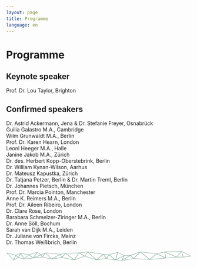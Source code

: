 ```yaml
---
layout: page
title: Programme
language: en
---
```


# Programme

## Keynote speaker
Prof. Dr. Lou Taylor, Brighton

## Confirmed speakers
Dr. Astrid Ackermann, Jena & Dr. Stefanie Freyer, Osnabrück  
Guilia Galastro M.A., Cambridge  
Wilm Grunwaldt M.A., Berlin  
Prof. Dr. Karen Hearn, London  
Leoni Heeger M.A., Halle  
Janine Jakob M.A., Zürich  
Dr. des. Herbert Kopp-Oberstebrink, Berlin  
Dr. William Kynan-Wilson, Aarhus   
Dr. Mateusz Kapustka, Zürich  
Dr. Tatjana Petzer, Berlin  & Dr. Martin Treml, Berlin  
Dr. Johannes Pietsch, München  
Prof. Dr. Marcia Pointon, Manchester  
Anne K. Reimers M.A., Berlin  
Prof. Dr. Aileen Ribeiro, London  
Dr. Clare Rose, London  
Barabara Schmelzer-Ziringer M.A., Berlin  
Dr. Anne Söll, Bochum  
Sarah van Dijk M.A., Leiden  
Dr. Juliane von Fircks, Mainz  
Dr. Thomas Weißbrich, Berlin  

![Separator](../images/separator.png)
